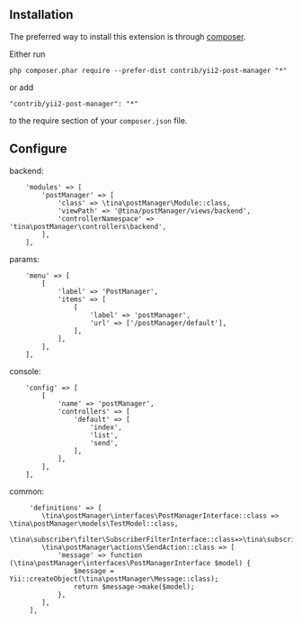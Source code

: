Installation
------------

The preferred way to install this extension is through [composer](http://getcomposer.org/download/).

Either run

```
php composer.phar require --prefer-dist contrib/yii2-post-manager "*"
```

or add

```
"contrib/yii2-post-manager": "*"
```

to the require section of your `composer.json` file.

Configure
---------

backend:

```
    'modules' => [
        'postManager' => [
            'class' => \tina\postManager\Module::class,
            'viewPath' => '@tina/postManager/views/backend',
            'controllerNamespace' => 'tina\postManager\controllers\backend',
        ],
    ],
```
params:

```
    'menu' => [
        [
            'label' => 'PostManager',
            'items' => [
                [
                    'label' => 'postManager',
                    'url' => ['/postManager/default'],
                ],
            ],
        ],
    ],
```
console:

```
    'config' => [
        [
            'name' => 'postManager',
            'controllers' => [
                'default' => [
                    'index',
                    'list',
                    'send',
                ],
            ],
        ],
    ],
```
common:

```
     'definitions' => [
        \tina\postManager\interfaces\PostManagerInterface::class => \tina\postManager\models\TestModel::class,
        \tina\subscriber\filter\SubscriberFilterInterface::class=>\tina\subscriber\filter\SubscriberFilter::class,
        \tina\postManager\actions\SendAction::class => [
            'message' => function (\tina\postManager\interfaces\PostManagerInterface $model) {
                $message = Yii::createObject(\tina\postManager\Message::class);
                return $message->make($model);
            },
        ],
     ],   

```